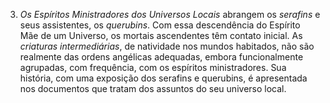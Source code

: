 3. *Os Espíritos Ministradores dos Universos Locais* abrangem os *serafins* e seus assistentes, os *querubins*. Com essa descendência do Espírito Mãe de um Universo, os mortais ascendentes têm contato inicial. As *criaturas intermediárias*, de natividade nos mundos habitados, não são realmente das ordens angélicas adequadas, embora funcionalmente agrupadas, com frequência, com os espíritos ministradores. Sua história, com uma exposição dos serafins e  querubins, é apresentada nos documentos que tratam dos assuntos do seu universo local.